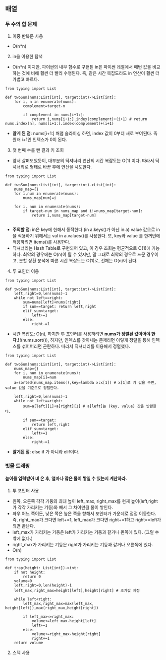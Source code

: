 ## 배열
### 두 수의 합 문제
1. 이중 반복문 사용
- O(n*n)

2. in을 이용한 탐색
- O(n*n) 이지만, 파이썬의 내부 함수로 구현된 in은 파이썬 레벨에서 매번 값을 비교하는 것에 비해 훨씬 더 빨리 수행된다. 
즉, 같은 시간 복잡도라도 in 연산이 훨씬 더 가볍고 빠르다.

```
from typing import List

def twoSum(nums:List[int], target:int)->List[int]:
    for i, n in enumerate(nums):
        complement=target-n

        if complement in nums[i+1:]:
            return i,nums[i+1:].index(complement)+(i+1) # return nums.index(n], nums[i+1:].index(complement)+(i+1)

```
- **알게 된 점**: nums[i+1:] 처럼 슬라이싱 하면, index 값이 0부터 새로 부여된다. 즉 원래 i+1인 인덱스가 0이 된다.

3. 첫 번째 수를 뺀 결과 키 조회
- 앞서 살펴보았듯이, 대부분의 딕셔너리 연산의 시간 복잡도는 O(1) 이다. 따라서 딕셔너리로 형태로 바꾼 후에 연산을 시도한다.

```
from typing import List

def twoSum(nums:List[int], target:int)->List[int]:
    nums_map={}
    for i,num in enumerate(nums):
        nums_map[num]=i
    
    for i, num in enumerate(nums):
        if target-num in nums_map and i!=nums_map[target-num]:
            return i,nums_map[target-num]
            
```
- **주의할 점**: in은 key에 한해서 동작한다.(in a.keys()가 아닌 in a) value 값으로 in을 적용하기 위해서는 val in a.values()를 사용한다. 또, key와 value 를 
한꺼번에 적용하려면 items()를 사용한다.
- 딕셔너리는 Hash Table로 구현되어 있고, 이 경우 조회는 평균적으로 O(1)에 가능하다. 최악의 경우에는 O(n)이 될 수 있지만, 말 그대로
최악의 경우로 드문 경우이고, 분할 상환 분석에 따른 시간 복잡도는 O(1)로, 전체는 O(n)이 된다. 

4. 투 포인터 이용
```
from typing import List

def twoSum(nums:List[int], target:int)->List[int]:
    left,right=0,len(nums)-1
    while not left==right:
        sum=nums[left]+nums[right]
        if sum==target: return left,right
        elif sum<target:
            left+=1
        else:
            right-=1
```
- 시간 복잡도: O(n), 하지만 투 포인터를 사용하려면 **nums가 정렬된 값이어야 한다.!!**(nums.sort()), 
하지만, 인덱스를 찾아내는 문제라면 이렇게 정렬을 통해 인덱스를 섞어버리면 곤란하다. 따라서 딕셔너리를 이용해서 정렬했다.
```
from typing import List

def twoSum(nums:List[int], target:int)->List[int]:
    nums_map={}
    for i, num in enumerate(nums):
        nums_map[i]=num
    a=sorted(nums_map.items(),key=lambda x:x[1]) # x[1]로 키 값을 주면, value 값을 기준으로 정렬한다.

    left,right=0,len(nums)-1
    while not left==right:
        sum=a[left][1]+a[right][1] # a[left]는 (key, value) 값을 반환한다.

        if sum==target:
            return left,right
        elif sum<target:
            left+=1
        else:
            right-=1
 ```
- **알게된 점**: else if 가 아니라 elif이다.

### 빗물 트래핑
#### 높이를 입력받아 비 온 후, 얼마나 많은 물이 쌓일 수 있는지 계산하라.

1. 투 포인터 사용
- 왼쪽, 오른쪽 각각 기둥의 최대 높이 left_max, right_max를 현재 높이(left,right가 각각 가리키는 기둥)와 빼서 그 차이만큼 물이 쌓인다.
- 좌우 어느 쪽이든, 낮은 쪽은 높은 쪽을 향해서 포인터가 가운데로 점점 이동한다. 즉, right_max가 크다면 left+=1, left_max가 크다면 right+=1하고
 right==left가 되면 끝난다.
 - left_max가 가리키는 기둥은 left가 가리키는 기둥과 같거나 왼쪽에 있다. (그럴 수 밖에 없다.)
 - right_max가 가리키는 기둥은 right가 가리키는 기둥과 같거나 오른쪽에 있다.
- O(n)
```
from typing import List

def trap(height: List[int])->int:
    if not height:
        return 0
    volume=0
    left,right=0,len(height)-1
    left_max,right_max=height[left],height[right] # 초기값 지정
    
    while left<right:
        left_max,right_max=max(left_max, height[left]),max(right_max,height[right])
        
        if left_max<=right_max:
            volume+=left_max-height[left]
            left+=1
        else:
            volume+=right_max-height[right]
            right+=1
    return volume
```
2. 스택 사용
```

```
